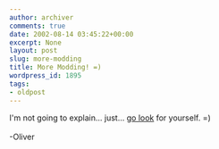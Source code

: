 ```yaml
---
author: archiver
comments: true
date: 2002-08-14 03:45:22+00:00
excerpt: None
layout: post
slug: more-modding
title: More Modding! =)
wordpress_id: 1895
tags:
- oldpost
---
```


I'm not going to explain... just... <a href=http://www.oliverweb.com/pics/gbox/hiddendrive>go look</a> for yourself. =)<br /><br />-Oliver